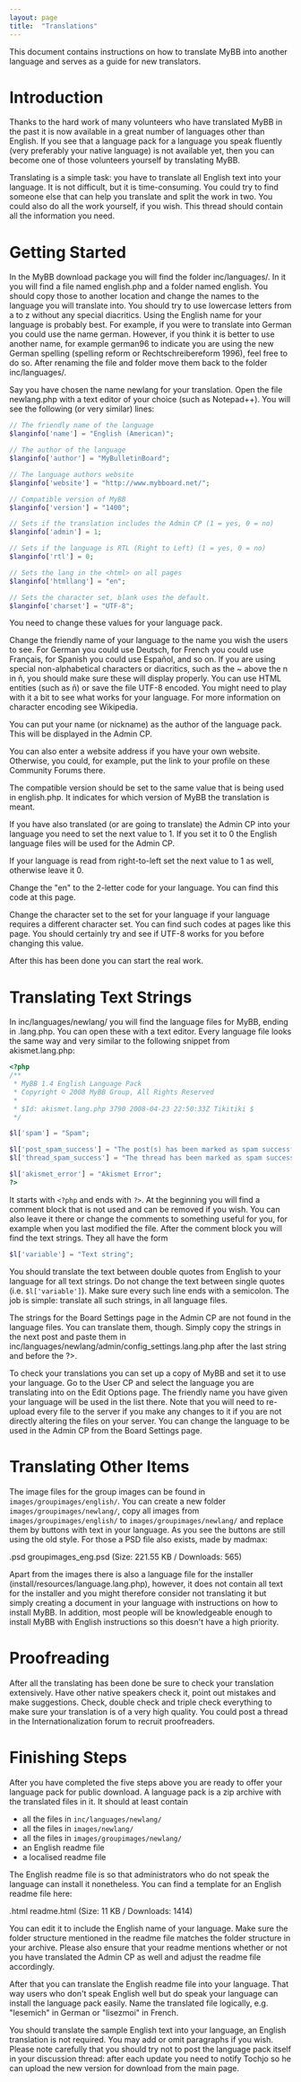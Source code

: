 ```yaml
---
layout: page
title:  "Translations"
---
```


This document contains instructions on how to translate MyBB into another language and serves as a guide for new translators.

# Introduction

Thanks to the hard work of many volunteers who have translated MyBB in the past it is now available in a great number of languages other than English. If you see that a language pack for a language you speak fluently (very preferably your native language) is not available yet, then you can become one of those volunteers yourself by translating MyBB.

Translating is a simple task: you have to translate all English text into your language. It is not difficult, but it is time-consuming. You could try to find someone else that can help you translate and split the work in two. You could also do all the work yourself, if you wish. This thread should contain all the information you need.

# Getting Started

In the MyBB download package you will find the folder inc/languages/. In it you will find a file named english.php and a folder named english. You should copy those to another location and change the names to the language you will translate into. You should try to use lowercase letters from a to z without any special diacritics. Using the English name for your language is probably best. For example, if you were to translate into German you could use the name german. However, if you think it is better to use another name, for example german96 to indicate you are using the new German spelling (spelling reform or Rechtschreibereform 1996), feel free to do so. After renaming the file and folder move them back to the folder inc/languages/.

Say you have chosen the name newlang for your translation. Open the file newlang.php with a text editor of your choice (such as Notepad++). You will see the following (or very similar) lines:

```php
// The friendly name of the language
$langinfo['name'] = "English (American)";

// The author of the language
$langinfo['author'] = "MyBulletinBoard";

// The language authors website
$langinfo['website'] = "http://www.mybboard.net/";

// Compatible version of MyBB
$langinfo['version'] = "1400";

// Sets if the translation includes the Admin CP (1 = yes, 0 = no)
$langinfo['admin'] = 1;

// Sets if the language is RTL (Right to Left) (1 = yes, 0 = no)
$langinfo['rtl'] = 0;

// Sets the lang in the <html> on all pages
$langinfo['htmllang'] = "en";

// Sets the character set, blank uses the default.
$langinfo['charset'] = "UTF-8";
```

You need to change these values for your language pack.

Change the friendly name of your language to the name you wish the users to see. For German you could use Deutsch, for French you could use Français, for Spanish you could use Español, and so on. If you are using special non-alphabetical characters or diacritics, such as the ~ above the n in ñ, you should make sure these will display properly. You can use HTML entities (such as &ntilde;) or save the file UTF-8 encoded. You might need to play with it a bit to see what works for your language. For more information on character encoding see Wikipedia.

You can put your name (or nickname) as the author of the language pack. This will be displayed in the Admin CP.

You can also enter a website address if you have your own website. Otherwise, you could, for example, put the link to your profile on these Community Forums there.

The compatible version should be set to the same value that is being used in english.php. It indicates for which version of MyBB the translation is meant.

If you have also translated (or are going to translate) the Admin CP into your language you need to set the next value to 1. If you set it to 0 the English language files will be used for the Admin CP.

If your language is read from right-to-left set the next value to 1 as well, otherwise leave it 0.

Change the "en" to the 2-letter code for your language. You can find this code at this page.

Change the character set to the set for your language if your language requires a different character set. You can find such codes at pages like this page. You should certainly try and see if UTF-8 works for you before changing this value.

After this has been done you can start the real work.

# Translating Text Strings

In inc/languages/newlang/ you will find the language files for MyBB, ending in .lang.php. You can open these with a text editor. Every language file looks the same way and very similar to the following snippet from akismet.lang.php:

```php
<?php
/**
 * MyBB 1.4 English Language Pack
 * Copyright © 2008 MyBB Group, All Rights Reserved
 *
 * $Id: akismet.lang.php 3790 2008-04-23 22:50:33Z Tikitiki $
 */

$l['spam'] = "Spam";

$l['post_spam_success'] = "The post(s) has been marked as spam successfully.";
$l['thread_spam_success'] = "The thread has been marked as spam successfully.";

$l['akismet_error'] = "Akismet Error";
?>
```

It starts with `<?php` and ends with `?>`. At the beginning you will find a comment block that is not used and can be removed if you wish. You can also leave it there or change the comments to something useful for you, for example when you last modified the file. After the comment block you will find the text strings. They all have the form

```php
$l['variable'] = "Text string";
```

You should translate the text between double quotes from English to your language for all text strings. Do not change the text between single quotes (i.e. `$l['variable']`). Make sure every such line ends with a semicolon. The job is simple: translate all such strings, in all language files.

The strings for the Board Settings page in the Admin CP are not found in the language files. You can translate them, though. Simply copy the strings in the next post and paste them in inc/languages/newlang/admin/config_settings.lang.php after the last string and before the ?>.

To check your translations you can set up a copy of MyBB and set it to use your language. Go to the User CP and select the language you are translating into on the Edit Options page. The friendly name you have given your language will be used in the list there. Note that you will need to re-upload every file to the server if you make any changes to it if you are not directly altering the files on your server. You can change the language to be used in the Admin CP from the Board Settings page.

# Translating Other Items

The image files for the group images can be found in `images/groupimages/english/`. You can create a new folder `images/groupimages/newlang/`, copy all images from `images/groupimages/english/` to `images/groupimages/newlang/` and replace them by buttons with text in your language. As you see the buttons are still using the old style. For those a PSD file also exists, made by madmax:

.psd  groupimages_eng.psd (Size: 221.55 KB / Downloads: 565)

Apart from the images there is also a language file for the installer (install/resources/language.lang.php), however, it does not contain all text for the installer and you might therefore consider not translating it but simply creating a document in your language with instructions on how to install MyBB. In addition, most people will be knowledgeable enough to install MyBB with English instructions so this doesn't have a high priority.

# Proofreading

After all the translating has been done be sure to check your translation extensively. Have other native speakers check it, point out mistakes and make suggestions. Check, double check and triple check everything to make sure your translation is of a very high quality. You could post a thread in the Internationalization forum to recruit proofreaders.

# Finishing Steps

After you have completed the five steps above you are ready to offer your language pack for public download. A language pack is a zip archive with the translated files in it. It should at least contain

- all the files in `inc/languages/newlang/`
- all the files in `images/newlang/`
- all the files in `images/groupimages/newlang/`
- an English readme file
- a localised readme file

The English readme file is so that administrators who do not speak the language can install it nonetheless. You can find a template for an English readme file here:

.html  readme.html (Size: 11 KB / Downloads: 1414)

You can edit it to include the English name of your language. Make sure the folder structure mentioned in the readme file matches the folder structure in your archive. Please also ensure that your readme mentions whether or not you have translated the Admin CP as well and adjust the readme file accordingly.

After that you can translate the English readme file into your language. That way users who don't speak English well but do speak your language can install the language pack easily. Name the translated file logically, e.g. "lesemich" in German or "lisezmoi" in French.

You should translate the sample English text into your language, an English translation is not required. You may add or omit paragraphs if you wish. Please note carefully that you should try not to post the language pack itself in your discussion thread: after each update you need to notify Tochjo so he can upload the new version for download from the main page.
